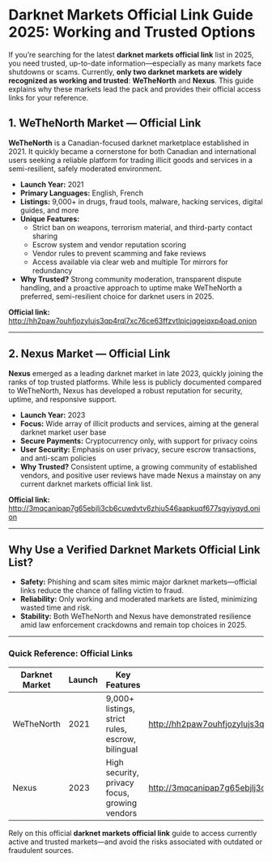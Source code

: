 # Darknet Markets Official Link Guide 2025: Working and Trusted Options

If you’re searching for the latest **darknet markets official link** list in 2025, you need trusted, up-to-date information—especially as many markets face shutdowns or scams. Currently, **only two darknet markets are widely recognized as working and trusted**: **WeTheNorth** and **Nexus**. This guide explains why these markets lead the pack and provides their official access links for your reference.

## 1. WeTheNorth Market — Official Link

**WeTheNorth** is a Canadian-focused darknet marketplace established in 2021. It quickly became a cornerstone for both Canadian and international users seeking a reliable platform for trading illicit goods and services in a semi-resilient, safely moderated environment.

- **Launch Year:** 2021  
- **Primary Languages:** English, French  
- **Listings:** 9,000+ in drugs, fraud tools, malware, hacking services, digital guides, and more  
- **Unique Features:**
  - Strict ban on weapons, terrorism material, and third-party contact sharing
  - Escrow system and vendor reputation scoring
  - Vendor rules to prevent scamming and fake reviews
  - Access available via clear web and multiple Tor mirrors for redundancy
- **Why Trusted?** Strong community moderation, transparent dispute handling, and a proactive approach to uptime make WeTheNorth a preferred, semi-resilient choice for darknet users in 2025.

**Official link:** http://hh2paw7ouhfjozylujs3qp4rql7xc76ce63ffzvtlpicjqgeiqxp4oad.onion

---

## 2. Nexus Market — Official Link

**Nexus** emerged as a leading darknet market in late 2023, quickly joining the ranks of top trusted platforms. While less is publicly documented compared to WeTheNorth, Nexus has developed a robust reputation for security, uptime, and responsive support.

- **Launch Year:** 2023  
- **Focus:** Wide array of illicit products and services, aiming at the general darknet market user base  
- **Secure Payments:** Cryptocurrency only, with support for privacy coins  
- **User Security:** Emphasis on user privacy, secure escrow transactions, and anti-scam policies
- **Why Trusted?** Consistent uptime, a growing community of established vendors, and positive user reviews have made Nexus a mainstay on any current darknet markets official link list.

**Official link:** http://3mqcanipap7g65ebjlj3cb6cuwdvtv6zhju546aapkuqf677sgyiyqyd.onion

---

## Why Use a Verified Darknet Markets Official Link List?

- **Safety:** Phishing and scam sites mimic major darknet markets—official links reduce the chance of falling victim to fraud.
- **Reliability:** Only working and moderated markets are listed, minimizing wasted time and risk.
- **Stability:** Both WeTheNorth and Nexus have demonstrated resilience amid law enforcement crackdowns and remain top choices in 2025.

---

### Quick Reference: Official Links

| Darknet Market | Launch | Key Features                                   | Official Link     |
|---------------- | -------- | ------------------------------------------------ | -------------------|
| WeTheNorth     | 2021   | 9,000+ listings, strict rules, escrow, bilingual| http://hh2paw7ouhfjozylujs3qp4rql7xc76ce63ffzvtlpicjqgeiqxp4oad.onion    |
| Nexus          | 2023   | High security, privacy focus, growing vendors   | http://3mqcanipap7g65ebjlj3cb6cuwdvtv6zhju546aapkuqf677sgyiyqyd.onion           |

Rely on this official **darknet markets official link** guide to access currently active and trusted markets—and avoid the risks associated with outdated or fraudulent sources.